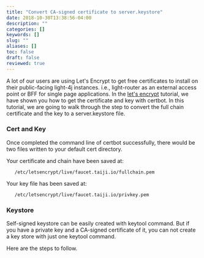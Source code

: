 ```yaml
---
title: "Convert CA-signed certificate to server.keystore"
date: 2018-10-30T13:38:56-04:00
description: ""
categories: []
keywords: []
slug: ""
aliases: []
toc: false
draft: false
reviewed: true
---
```


A lot of our users are using Let's Encrypt to get free certificates to install on their public-facing light-4j instances. i.e., light-router as an external access point or BFF for single page applications. In the [let's encrypt][] tutorial, we have shown you how to get the certificate and key with certbot. In this tutorial, we are going to walk through the step to convert the full chain certificate and the key to a server.keystore file. 

### Cert and Key

Once completed the command line of certbot successfully, there would be two files written to your default cert directory. 

Your certificate and chain have been saved at:

```   
   /etc/letsencrypt/live/faucet.taiji.io/fullchain.pem
```
Your key file has been saved at:

```
   /etc/letsencrypt/live/faucet.taiji.io/privkey.pem
```

### Keystore

Self-signed keystore can be easily created with keytool command. But if you have a private key and a CA-signed certificate of it, you can not create a key store with just one keytool command.

Here are the steps to follow.







[let's encrypt]: /tutorial/security/lets-encrypt/


